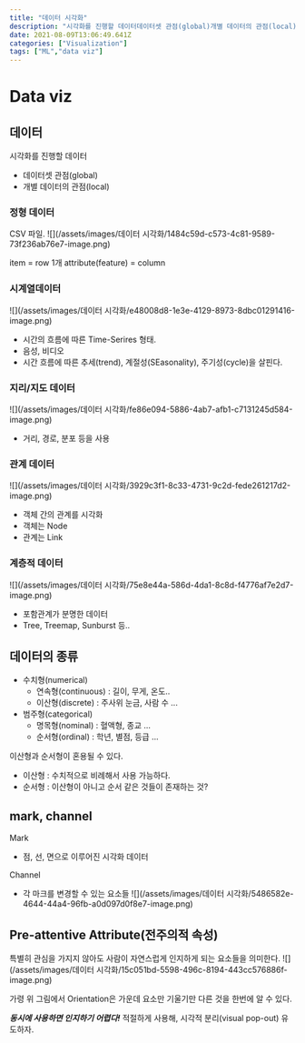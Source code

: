 ```yaml
---
title: "데이터 시각화"
description: "시각화를 진행할 데이터데이터셋 관점(global)개별 데이터의 관점(local)CSV 파일.item = row 1개attribute(feature) = column시간의 흐름에 따른 Time-Serires 형태.음성, 비디오시간 흐름에 따른 추세(trend), 계절성("
date: 2021-08-09T13:06:49.641Z
categories: ["Visualization"]
tags: ["ML","data viz"]
---
```

# Data viz
## 데이터
시각화를 진행할 데이터
- 데이터셋 관점(global)
- 개별 데이터의 관점(local)

### 정형 데이터
CSV 파일.
![](/assets/images/데이터 시각화/1484c59d-c573-4c81-9589-73f236ab76e7-image.png)

item = row 1개
attribute(feature) = column

### 시계열데이터
![](/assets/images/데이터 시각화/e48008d8-1e3e-4129-8973-8dbc01291416-image.png)
- 시간의 흐름에 따른 Time-Serires 형태.
- 음성, 비디오
- 시간 흐름에 따른 추세(trend), 계절성(SEasonality), 주기성(cycle)을 살핀다.

### 지리/지도 데이터
![](/assets/images/데이터 시각화/fe86e094-5886-4ab7-afb1-c7131245d584-image.png)

- 거리, 경로, 분포 등을 사용

### 관계 데이터
![](/assets/images/데이터 시각화/3929c3f1-8c33-4731-9c2d-fede261217d2-image.png)

- 객체 간의 관계를 시각화
- 객체는 Node
- 관계는 Link

### 계층적 데이터
![](/assets/images/데이터 시각화/75e8e44a-586d-4da1-8c8d-f4776af7e2d7-image.png)

- 포함관계가 분명한 데이터
- Tree, Treemap, Sunburst 등..

## 데이터의 종류
- 수치형(numerical)
  - 연속형(continuous) : 길이, 무게, 온도..
  - 이산형(discrete) : 주사위 눈금, 사람 수 ...
- 범주형(categorical)
  - 명목형(nominal) : 혈액형, 종교 ...
  - 순서형(ordinal) : 학년, 별점, 등급 ...
  
이산형과 순서형이 혼용될 수 있다.
- 이산형 : 수치적으로 비례해서 사용 가능하다.
- 순서형 : 이산형이 아니고 순서 같은 것들이 존재하는 것?

## mark, channel
Mark
- 점, 선, 면으로 이루어진 시각화 데이터

Channel
- 각 마크를 변경할 수 있는 요소들
![](/assets/images/데이터 시각화/5486582e-4644-44a4-96fb-a0d097d0f8e7-image.png)

## Pre-attentive Attribute(전주의적 속성)
특별히 관심을 가지지 않아도 사람이 자연스럽게 인지하게 되는 요소들을 의미한다.
![](/assets/images/데이터 시각화/15c051bd-5598-496c-8194-443cc576886f-image.png)

가령 위 그림에서 Orientation은 가운데 요소만 기울기만 다른 것을 한번에 알 수 있다. 

_**동시에 사용하면 인지하기 어렵다!**_
적절하게 사용해, 시각적 분리(visual pop-out) 유도하자.


